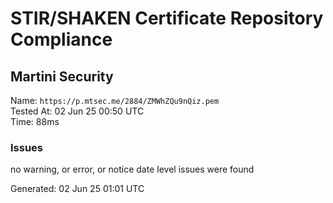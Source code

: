 # STIR/SHAKEN Certificate Repository Compliance

## Martini Security

Name: `https://p.mtsec.me/2884/ZMWhZQu9nQiz.pem`\
Tested At: 02 Jun 25 00:50 UTC\
Time: 88ms

### Issues

no warning, or error, or notice date level issues were found

Generated: 02 Jun 25 01:01 UTC